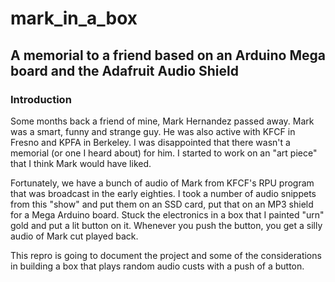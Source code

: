 # mark_in_a_box

## A memorial to a friend based on an Arduino Mega board and the Adafruit Audio Shield

### Introduction

Some months back a friend of mine, Mark Hernandez passed away. Mark was a smart, funny and strange guy. He was also active with KFCF in Fresno and KPFA in Berkeley. I was disappointed that there wasn't a memorial (or one I heard about) for him. I started to work on an "art piece" that I think Mark would have liked.

Fortunately, we have a bunch of audio of Mark from KFCF's RPU program that was broadcast in the early eighties. I took a number of audio snippets from this "show" and put them on an SSD card, put that on an MP3 shield for a Mega Arduino board. Stuck the electronics in a box that I painted "urn" gold and put a lit button on it. Whenever you push the button, you get a silly audio of Mark cut played back.

This repro is going to document the project and some of the considerations in building a box that plays random audio custs with a push of a button.
